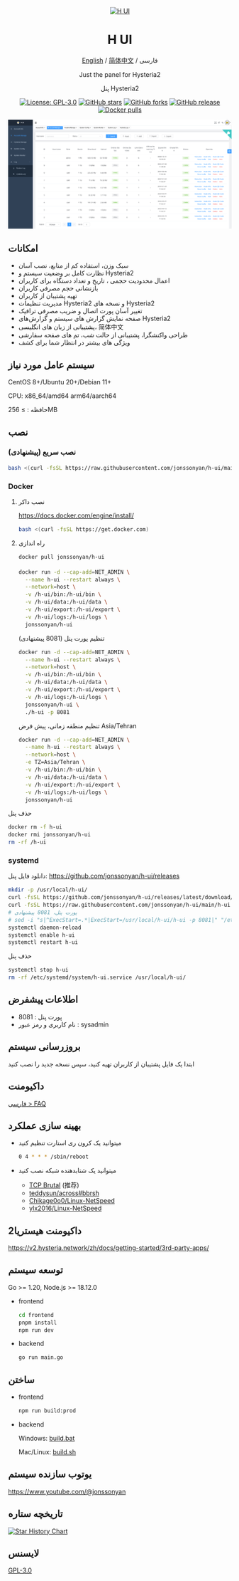 <div align="center">

<a href="https://github.com/jonssonyan/h-ui"><img src="./docs/images/head-cover.png" alt="H UI" width="150" /></a>

<h1 align="center">H UI</h1>

[English](README_EN.md) / [简体中文](README_ZH.md) / فارسی

Just the panel for Hysteria2

پنل Hysteria2

<p>
<a href="https://www.gnu.org/licenses/gpl-3.0.html"><img src="https://img.shields.io/github/license/jonssonyan/h-ui" alt="License: GPL-3.0"></a>
<a href="https://github.com/jonssonyan/h-ui/stargazers"><img src="https://img.shields.io/github/stars/jonssonyan/h-ui" alt="GitHub stars"></a>
<a href="https://github.com/jonssonyan/h-ui/forks"><img src="https://img.shields.io/github/forks/jonssonyan/h-ui" alt="GitHub forks"></a>
<a href="https://github.com/jonssonyan/h-ui/releases"><img src="https://img.shields.io/github/v/release/jonssonyan/h-ui" alt="GitHub release"></a>
<a href="https://hub.docker.com/r/jonssonyan/h-ui"><img src="https://img.shields.io/docker/pulls/jonssonyan/h-ui" alt="Docker pulls"></a>
</p>

![cover](./docs/images/cover.png)

</div>

## امکانات 


- سبک وزن، استفاده کم از منابع، نصب آسان
 - نظارت کامل بر وضعیت سیستم و Hysteria2 
- اعمال محدودیت حجمی ، تاریخ و تعداد دستگاه برای کاربران
 - بازنشانی حجم مصرفی کاربران
- تهیه پشتیبان از کاربران
 - مدیریت تنظیمات Hysteria2 و نسخه های Hysteria2
 - تغییر آسان پورت اتصال و ضریب مصرفی ترافیک
- صفحه نمایش گزارش های سیستم و گزارش‌های Hysteria2
 - پشتیبانی از زبان های انگلیسی، 简体中文
 - طراحی واکنشگرا، پشتیبانی از حالت شب، تم های صفحه سفارشی
 - ویژگی های بیشتر در انتظار شما برای کشف

## سیستم عامل مورد نیاز

CentOS 8+/Ubuntu 20+/Debian 11+

CPU: x86_64/amd64 arm64/aarch64

حافظه : ≥ 256MB

## نصب

### نصب سریع (پیشنهادی)

```bash
bash <(curl -fsSL https://raw.githubusercontent.com/jonssonyan/h-ui/main/install.sh)
```

### Docker

1. نصب داکر

   https://docs.docker.com/engine/install/

   ```bash
   bash <(curl -fsSL https://get.docker.com)
   ```

2. راه اندازی

   ```bash
   docker pull jonssonyan/h-ui

   docker run -d --cap-add=NET_ADMIN \
     --name h-ui --restart always \
     --network=host \
     -v /h-ui/bin:/h-ui/bin \
     -v /h-ui/data:/h-ui/data \
     -v /h-ui/export:/h-ui/export \
     -v /h-ui/logs:/h-ui/logs \
     jonssonyan/h-ui
   ```

   تنظیم پورت پنل (8081 پیشنهادی)

   ```bash
   docker run -d --cap-add=NET_ADMIN \
     --name h-ui --restart always \
     --network=host \
     -v /h-ui/bin:/h-ui/bin \
     -v /h-ui/data:/h-ui/data \
     -v /h-ui/export:/h-ui/export \
     -v /h-ui/logs:/h-ui/logs \
     jonssonyan/h-ui \
     ./h-ui -p 8081
   ```

   تنظیم منطقه زمانی، پیش فرض Asia/Tehran

   ```bash
   docker run -d --cap-add=NET_ADMIN \
     --name h-ui --restart always \
     --network=host \
     -e TZ=Asia/Tehran \
     -v /h-ui/bin:/h-ui/bin \
     -v /h-ui/data:/h-ui/data \
     -v /h-ui/export:/h-ui/export \
     -v /h-ui/logs:/h-ui/logs \
     jonssonyan/h-ui
   ```

حذف پنل

```bash
docker rm -f h-ui
docker rmi jonssonyan/h-ui
rm -rf /h-ui
```

### systemd

دانلود فایل پنل: https://github.com/jonssonyan/h-ui/releases

```bash
mkdir -p /usr/local/h-ui/
curl -fsSL https://github.com/jonssonyan/h-ui/releases/latest/download/h-ui-linux-amd64 -o /usr/local/h-ui/h-ui && chmod +x /usr/local/h-ui/h-ui
curl -fsSL https://raw.githubusercontent.com/jonssonyan/h-ui/main/h-ui.service -o /etc/systemd/system/h-ui.service
# پورت پنل، 8081 پیشنهادی
# sed -i "s|^ExecStart=.*|ExecStart=/usr/local/h-ui/h-ui -p 8081|" "/etc/systemd/system/h-ui.service"
systemctl daemon-reload
systemctl enable h-ui
systemctl restart h-ui
```

حذف پنل

```bash
systemctl stop h-ui
rm -rf /etc/systemd/system/h-ui.service /usr/local/h-ui/
```

## اطلاعات پیشفرض

- پورت پنل : 8081
- نام کاربری و رمز عبور : sysadmin

## بروزرسانی سیستم

ابتدا یک فایل پشتیبان از کاربران تهیه کنید، سپس نسخه جدید را نصب کنید

## داکیومنت

[فارسی > FAQ](./docs/FAQ.md)

## بهینه سازی عملکرد

- میتوانید یک کرون ری استارت تنظیم کنید

    ```bash
    0 4 * * * /sbin/reboot
    ```

- میتوانید یک شتابدهنده شبکه نصب کنید
    - [TCP Brutal](https://github.com/apernet/tcp-brutal) (推荐)
    - [teddysun/across#bbrsh](https://github.com/teddysun/across#bbrsh)
    - [Chikage0o0/Linux-NetSpeed](https://github.com/ylx2016/Linux-NetSpeed)
    - [ylx2016/Linux-NetSpeed](https://github.com/ylx2016/Linux-NetSpeed)

## داکیومنت هیستریا2

https://v2.hysteria.network/zh/docs/getting-started/3rd-party-apps/

## توسعه سیستم

Go >= 1.20, Node.js >= 18.12.0

- frontend

   ```bash
   cd frontend
   pnpm install
   npm run dev
   ```

- backend

   ```bash
   go run main.go
   ```

## ساختن

- frontend

   ```bash
   npm run build:prod
   ```

- backend

  Windows: [build.bat](build.bat)

  Mac/Linux: [build.sh](build.sh)

## یوتوب سازنده سیستم

https://www.youtube.com/@jonssonyan


## تاریخچه ستاره

[![Star History Chart](https://api.star-history.com/svg?repos=jonssonyan/h-ui&type=Date)](https://star-history.com/#jonssonyan/h-ui&Date)

## لایسنس

[GPL-3.0](LICENSE)
